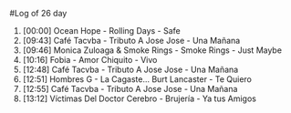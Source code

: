 #Log of 26 day

1. [00:00] Ocean Hope - Rolling Days - Safe
1. [09:43] Café Tacvba - Tributo A Jose Jose - Una Mañana
1. [09:46] Monica Zuloaga & Smoke Rings - Smoke Rings - Just Maybe
1. [10:16] Fobia - Amor Chiquito - Vivo
1. [12:48] Café Tacvba - Tributo A Jose Jose - Una Mañana
1. [12:51] Hombres G - La Cagaste... Burt Lancaster - Te Quiero
1. [12:55] Café Tacvba - Tributo A Jose Jose - Una Mañana
1. [13:12] Víctimas Del Doctor Cerebro - Brujería - Ya tus Amigos
